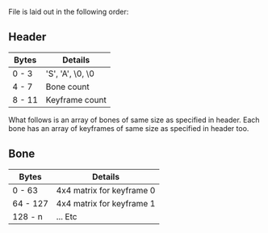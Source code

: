File is laid out in the following order:
## Header

|Bytes|Details|
|---|---|
|0 - 3|'S', 'A', \0, \0|
|4 - 7|Bone count|
|8 - 11|Keyframe count|

What follows is an array of bones of same size as specified in header. Each bone has an array of keyframes of same size as specified in header too.
## Bone

|Bytes|Details|
|---|---|
|0 - 63|4x4 matrix for keyframe 0|
|64 - 127|4x4 matrix for keyframe 1|
|128 - n|... Etc|
